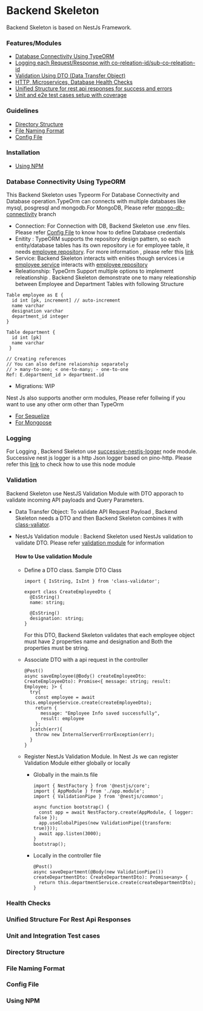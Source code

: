 # Backend Skeleton

Backend Skeleton is based on NestJs Framework. 

### Features/Modules

- [Database Connectivity Using TypeORM](#database-connectivity-using-typeorm)
- [Logging each Request/Response with co-releation-id/sub-co-releation-id](#logging)
- [Validation Using DTO (Data Transfer Object)](#validation)
- [HTTP, Microservices, Database Health Checks](#health-checks)
- [Unified Structure for rest api responses for success and errors](#unified-structure-for-rest-api-responses)
- [Unit and e2e test cases setup with coverage](#unit-and-integration-test-cases)

### Guidelines

- [Directory Structure](#directory-structure)
- [File Naming Format](#file-naming-format)
- [Config File](#config-file)

### Installation
 - [Using NPM](#using-npm)


### Database Connectivity Using TypeORM

This Backend Skeleton uses Typeorm For Database Connectivity and Database operation.TypeOrm can connects with multiple databases like mysql, posgresql and mongodb.For MongoDB,  Please refer [mongo-db-connectivity](https://github.com/manish516-successive/backend-skeleton/tree/mongo-db-connectivity) branch

- Connection: For Connection with DB, Backend Skeleton use .env files. Please refer [Config File](#config-file) to know how to define Database credentials
- Enitity : TypeORM supports the repository design pattern, so each entity/database tables has its own repository i.e for employee table, it needs [employee repository](https://github.com/manish516-successive/backend-skeleton/blob/main/src/modules/employee/entities/employee.entity.ts). For more information , please refer this [link](https://typeorm.io/#/entities)
- Service: Backend Skeleton interacts with enities though services i.e [employee service](https://github.com/manish516-successive/backend-skeleton/blob/main/src/modules/employee/services/employee.service.ts) interacts with [employee repository](https://github.com/manish516-successive/backend-skeleton/blob/main/src/modules/employee/entities/employee.entity.ts)
- Releationship: TypeOrm Support multiple options to implememt releationship . Backend Skeleton demonstrate one to many releationship between Employee and Department Tables with following Structure
```
Table employee as E {
  id int [pk, increment] // auto-increment
  name varchar
  designation varchar
  department_id integer
}

Table department {
  id int [pk]
  name varchar
 }

// Creating references
// You can also define relaionship separately
// > many-to-one; < one-to-many; - one-to-one
Ref: E.department_id > department.id  

```
- Migrations: WIP

Nest Js also supports another orm modules, Please refer  follwing if you want to use any other orm other than TypeOrm

- [For Sequelize](https://github.com/manish516-successive/sequelize-sekelton)
- [For Mongoose](https://github.com/manish516-successive/mongoose-sekelton)


### Logging 

For Logging , Backend Skeleton use [successive-nestjs-logger](https://www.npmjs.com/package/successive-nestjs-logger) node module. Successive nest js logger is a http Json logger based on pino-http. Please refer this [link](https://www.npmjs.com/package/successive-nestjs-logger) to check how to use this node module  

### Validation

Backend Skeleton use NestJS Validation Module with DTO apporach to validate incoming API payloads and Query Parameters.

- Data Transfer Object: To validate API Request Payload , Backend Skeleton needs a DTO and then Backend Skeleton combines it with [class-valiator](https://github.com/typestack/class-validator). 

- NestJs Validation module : Backend Skeleton used NestJs validation to validate DTO. Please refer [validation module](https://docs.nestjs.com/pipes) for information

  #### How to Use validation Module
  
  - Define a DTO class. Sample DTO Class
    ```
    import { IsString, IsInt } from 'class-validator';

    export class CreateEmployeeDto {
      @IsString()
      name: string;

      @IsString()
      designation: string;
    }

    ```
    For this DTO, Backend Skeleton validates that each employee object must have 2 properties name and designation and Both the properties must be string.

  - Associate DTO with a api request in the controller
    ```
    @Post()
    async saveEmployee(@Body() createEmployeeDto: CreateEmployeeDto): Promise<{ message: string; result: Employee; }> {
      try{
        const employee = await this.employeeService.create(createEmployeeDto);
        return {
          message: "Employee Info saved successfully",
          result: employee
        };    
      }catch(err){
        throw new InternalServerErrorException(err);
      }
    }
    ```
   - Register NestJs Validation Module. In Nest Js we can register Validation Module either globally or locally
     - Globally in the main.ts file
       ```
       import { NestFactory } from '@nestjs/core';
       import { AppModule } from './app.module';
       import { ValidationPipe } from '@nestjs/common';

       async function bootstrap() {
         const app = await NestFactory.create(AppModule, { logger: false });
         app.useGlobalPipes(new ValidationPipe({transform: true)}));
         await app.listen(3000);
       }
       bootstrap();

       ```
     - Locally in the controller file
       ```
       @Post()
       async saveDepartment(@Body(new ValidationPipe()) createDepartmentDto: CreateDepartmentDto): Promise<any> {
         return this.departmentService.create(createDepartmentDto);
       }
       ```
 


### Health Checks

### Unified Structure For Rest Api Responses

### Unit and Integration Test cases

### Directory Structure

### File Naming Format

### Config File

### Using NPM



